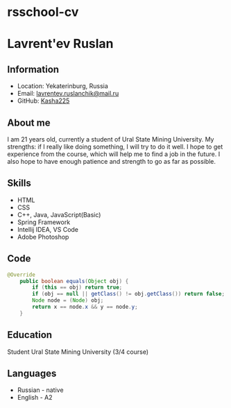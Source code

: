 # rsschool-cv
# Lavrent'ev Ruslan
## Information
+ Location: Yekaterinburg, Russia
+ Email: lavrentev.ruslanchik@mail.ru
+ GitHub: [Kasha225](https://github.com/Kasha225)
  
## About me
I am 21 years old, currently a student of Ural State Mining University. My strengths: if I really like doing something, I will try to do it well. I hope to get experience from the course, which will help me to find a job in the future. I also hope to have enough patience and strength to go as far as possible.

## Skills
+ HTML
+ CSS
+ C++, Java, JavaScript(Basic)
+ Spring Framework
+ Intellij IDEA, VS Code 
+ Adobe Photoshop

## Code
```Java
@Override
    public boolean equals(Object obj) {
        if (this == obj) return true;
        if (obj == null || getClass() != obj.getClass()) return false;
        Node node = (Node) obj;
        return x == node.x && y == node.y;
    }
```
## Education
Student Ural State Mining University (3/4 course)

## Languages
+ Russian - native 
+ English - A2

